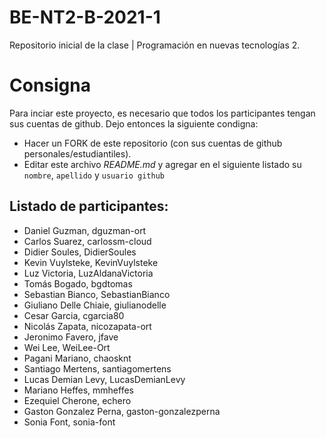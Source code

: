 # BE-NT2-B-2021-1

Repositorio inicial de la clase | Programación en nuevas tecnologías 2.

# Consigna

Para inciar este proyecto, es necesario que todos los participantes tengan sus cuentas de github. Dejo entonces la siguiente condigna:

- Hacer un FORK de este repositorio (con sus cuentas de github personales/estudiantiles).
- Editar este archivo _README.md_ y agregar en el siguiente listado su `nombre`, `apellido` y `usuario github`

## Listado de participantes:

- Daniel Guzman, dguzman-ort
- Carlos Suarez, carlossm-cloud
- Didier Soules, DidierSoules
- Kevin Vuylsteke, KevinVuylsteke
- Luz Victoria, LuzAldanaVictoria
- Tomás Bogado, bgdtomas
- Sebastian Bianco, SebastianBianco
- Giuliano Delle Chiaie, giulianodelle
- Cesar Garcia, cgarcia80
- Nicolás Zapata, nicozapata-ort
- Jeronimo Favero, jfave
- Wei Lee, WeiLee-Ort
- Pagani Mariano, chaosknt
- Santiago Mertens, santiagomertens
- Lucas Demian Levy, LucasDemianLevy
- Mariano Heffes, mmheffes
- Ezequiel Cherone, echero
- Gaston Gonzalez Perna, gaston-gonzalezperna
- Sonia Font, sonia-font